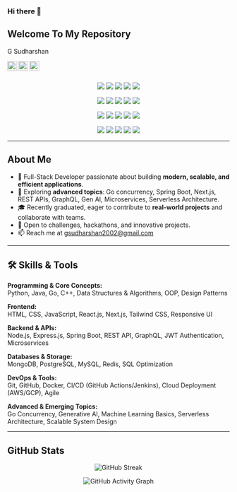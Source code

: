 ### Hi there 👋

<p align="center">
  <h2>Welcome To My Repository</h2>
  <p>G Sudharshan</p>
</p>

<a href="https://twitter.com/gsudharshan2002">
  <img align="left" alt="Twitter" width="22px" src="https://cdn.jsdelivr.net/npm/simple-icons@v3/icons/twitter.svg" />
</a>
<a href="https://www.linkedin.com/in/sudharshang2002">
  <img align="left" alt="LinkedIn" width="22px" src="https://cdn.jsdelivr.net/npm/simple-icons@v3/icons/linkedin.svg" />
</a>
<a href="https://www.instagram.com/gsudharshan2002/">
  <img align="left" alt="Instagram" width="22px" src="https://cdn.jsdelivr.net/npm/simple-icons@v3/icons/instagram.svg" />
</a>

<br /><br />

<p align="center">
  <img src="https://img.shields.io/badge/Python-3776AB?style=for-the-badge&logo=python&logoColor=white" />
  <img src="https://img.shields.io/badge/Java-F1502F?style=for-the-badge&logo=java&logoColor=white" />
  <img src="https://img.shields.io/badge/Go-00ADD8?style=for-the-badge&logo=go&logoColor=white" />
  <img src="https://img.shields.io/badge/C++-00599C?style=for-the-badge&logo=c%2B%2B&logoColor=white" />
  <img src="https://img.shields.io/badge/JavaScript-F7DF1E?style=for-the-badge&logo=javascript&logoColor=black" />
</p>

<p align="center">
  <img src="https://img.shields.io/badge/React-61DAFB?style=for-the-badge&logo=react&logoColor=black" />
  <img src="https://img.shields.io/badge/Next.js-000000?style=for-the-badge&logo=nextdotjs&logoColor=white" />
  <img src="https://img.shields.io/badge/Node.js-339933?style=for-the-badge&logo=nodedotjs&logoColor=white" />
  <img src="https://img.shields.io/badge/SpringBoot-6DB33F?style=for-the-badge&logo=spring&logoColor=white" />
  <img src="https://img.shields.io/badge/REST_API-4d8cf5?style=for-the-badge&logo=postman&logoColor=white" />
</p>

<p align="center">
  <img src="https://img.shields.io/badge/GraphQL-E10098?style=for-the-badge&logo=graphql&logoColor=white" />
  <img src="https://img.shields.io/badge/MongoDB-47A248?style=for-the-badge&logo=mongodb&logoColor=white" />
  <img src="https://img.shields.io/badge/PostgreSQL-336791?style=for-the-badge&logo=postgresql&logoColor=white" />
  <img src="https://img.shields.io/badge/MySQL-4479A1?style=for-the-badge&logo=mysql&logoColor=white" />
  <img src="https://img.shields.io/badge/Redis-D32F2F?style=for-the-badge&logo=redis&logoColor=white" />
</p>

<p align="center">
  <img src="https://img.shields.io/badge/Git-F05032?style=for-the-badge&logo=git&logoColor=white" />
  <img src="https://img.shields.io/badge/Docker-2496ED?style=for-the-badge&logo=docker&logoColor=white" />
  <img src="https://img.shields.io/badge/CI/CD-4285F4?style=for-the-badge&logo=githubactions&logoColor=white" />
  <img src="https://img.shields.io/badge/Cloud-AWS%2FGCP-FF9900?style=for-the-badge&logo=amazonaws&logoColor=white" />
  <img src="https://img.shields.io/badge/Agile-0052CC?style=for-the-badge&logo=jira&logoColor=white" />
</p>

---

## About Me
- 🌱 Full-Stack Developer passionate about building **modern, scalable, and efficient applications**.  
- 🚀 Exploring **advanced topics**: Go concurrency, Spring Boot, Next.js, REST APIs, GraphQL, Gen AI, Microservices, Serverless Architecture.  
- 🎓 Recently graduated, eager to contribute to **real-world projects** and collaborate with teams.  
- 💬 Open to challenges, hackathons, and innovative projects.  
- 📫 Reach me at [gsudharshan2002@gmail.com](mailto:gsudharshan2002@gmail.com)  

---

## 🛠️ Skills & Tools

**Programming & Core Concepts:**  
Python, Java, Go, C++, Data Structures & Algorithms, OOP, Design Patterns  

**Frontend:**  
HTML, CSS, JavaScript, React.js, Next.js, Tailwind CSS, Responsive UI  

**Backend & APIs:**  
Node.js, Express.js, Spring Boot, REST API, GraphQL, JWT Authentication, Microservices  

**Databases & Storage:**  
MongoDB, PostgreSQL, MySQL, Redis, SQL Optimization  

**DevOps & Tools:**  
Git, GitHub, Docker, CI/CD (GitHub Actions/Jenkins), Cloud Deployment (AWS/GCP), Agile  

**Advanced & Emerging Topics:**  
Go Concurrency, Generative AI, Machine Learning Basics, Serverless Architecture, Scalable System Design  

---

## GitHub Stats

<p align="center">
  <img src="https://github-readme-streak-stats.herokuapp.com/?user=gsudharshan2002&theme=tokyonight" alt="GitHub Streak" />
</p>

<p align="center">
  <img src="https://github-readme-activity-graph.cyclic.app/graph?username=gsudharshan2002&theme=react-dark" alt="GitHub Activity Graph" />
</p>
